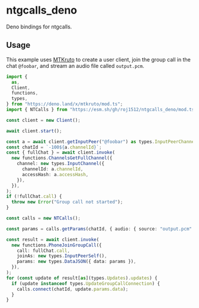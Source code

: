 # ntgcalls_deno

Deno bindings for ntgcalls.

## Usage

This example uses [MTKruto](https://github.com/MTKruto/MTKruto) to create a user
client, join the group call in the chat `@foobar`, and stream an audio file
called `output.pcm`.

```ts
import {
  as,
  Client,
  functions,
  types,
} from "https://deno.land/x/mtkruto/mod.ts";
import { NTCalls } from "https://esm.sh/gh/roj1512/ntgcalls_deno/mod.ts";

const client = new Client();

await client.start();

const a = await client.getInputPeer("@foobar") as types.InputPeerChannel;
const chatId = `-100${a.channelId}`;
const { fullChat } = await client.invoke(
  new functions.ChannelsGetFullChannel({
    channel: new types.InputChannel({
      channelId: a.channelId,
      accessHash: a.accessHash,
    }),
  }),
);
if (!fullChat.call) {
  throw new Error("Group call not started");
}

const calls = new NTCalls();

const params = calls.getParams(chatId, { audio: { source: "output.pcm" } });

const result = await client.invoke(
  new functions.PhoneJoinGroupCall({
    call: fullChat.call,
    joinAs: new types.InputPeerSelf(),
    params: new types.DataJSON({ data: params }),
  }),
);
for (const update of result[as](types.Updates).updates) {
  if (update instanceof types.UpdateGroupCallConnection) {
    calls.connect(chatId, update.params.data);
  }
}
```
